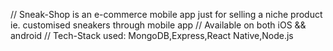 // Sneak-Shop is an e-commerce mobile app just for selling a niche product ie. customised sneakers through mobile app
// Available on both iOS && android
// Tech-Stack used: MongoDB,Express,React Native,Node.js
